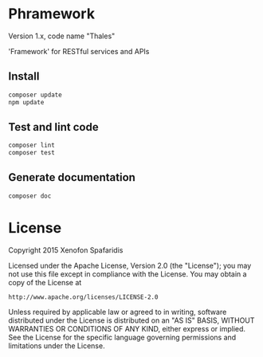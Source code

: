Phramework
=======

Version 1.x, code name "Thales"

'Framework' for RESTful services and APIs

## Install
```bash
composer update
npm update
```

## Test and lint code
```bash
composer lint
composer test
```

## Generate documentation
```bash
composer doc
```

License
=======
Copyright 2015 Xenofon Spafaridis

Licensed under the Apache License, Version 2.0 (the "License");
you may not use this file except in compliance with the License.
You may obtain a copy of the License at

    http://www.apache.org/licenses/LICENSE-2.0

Unless required by applicable law or agreed to in writing, software
distributed under the License is distributed on an "AS IS" BASIS,
WITHOUT WARRANTIES OR CONDITIONS OF ANY KIND, either express or implied.
See the License for the specific language governing permissions and
limitations under the License.

